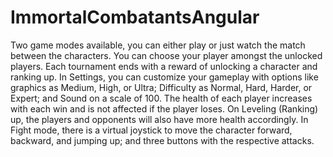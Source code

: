 # ImmortalCombatantsAngular

Two game modes available, you can either play or just watch the match between the characters.
You can choose your player amongst the unlocked players. Each tournament ends with a reward of unlocking a character and ranking up.
In Settings, you can customize your gameplay with options like graphics as Medium, High, or Ultra; Difficulty as Normal, Hard, Harder, or Expert; and Sound on a scale of 100.
The health of each player increases with each win and is not affected if the player loses. On Leveling (Ranking) up, the players and opponents will also have more health accordingly.
In Fight mode, there is a virtual joystick to move the character forward, backward, and jumping up; and three buttons with the respective attacks.
